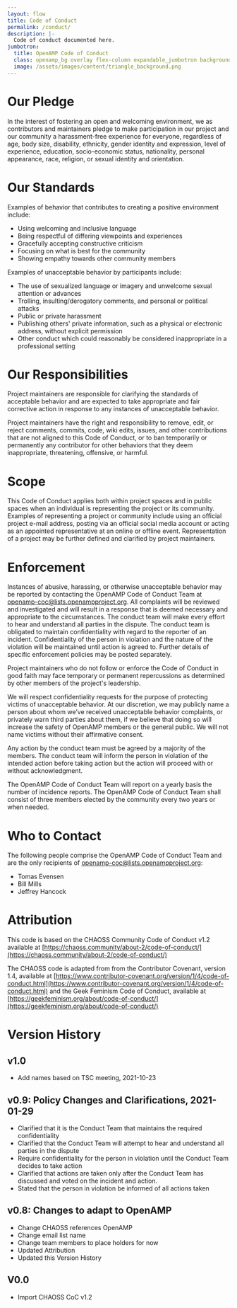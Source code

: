 ```yaml
---
layout: flow
title: Code of Conduct
permalink: /conduct/
description: |-
  Code of conduct documented here.
jumbotron:
  title: OpenAMP Code of Conduct
  class: openamp_bg overlay flex-column expandable_jumbotron background-image
  image: /assets/images/content/triangle_background.png
---
```


# Our Pledge

In the interest of fostering an open and welcoming environment, we as contributors and maintainers pledge to make participation in our project and our community a harassment-free experience for everyone, regardless of age, body size, disability, ethnicity, gender identity and expression, level of experience, education, socio-economic status, nationality, personal appearance, race, religion, or sexual identity and orientation.

# Our Standards

Examples of behavior that contributes to creating a positive environment include:
* Using welcoming and inclusive language
* Being respectful of differing viewpoints and experiences
* Gracefully accepting constructive criticism
* Focusing on what is best for the community
* Showing empathy towards other community members

Examples of unacceptable behavior by participants include:
* The use of sexualized language or imagery and unwelcome sexual attention or advances
* Trolling, insulting/derogatory comments, and personal or political attacks
* Public or private harassment
* Publishing others' private information, such as a physical or electronic address, without explicit permission
* Other conduct which could reasonably be considered inappropriate in a professional setting

# Our Responsibilities

Project maintainers are responsible for clarifying the standards of acceptable behavior and are expected to take appropriate and fair corrective action in response to any instances of unacceptable behavior.

Project maintainers have the right and responsibility to remove, edit, or reject comments, commits, code, wiki edits, issues, and other contributions that are not aligned to this Code of Conduct, or to ban temporarily or permanently any contributor for other behaviors that they deem inappropriate, threatening, offensive, or harmful.

# Scope

This Code of Conduct applies both within project spaces and in public spaces when an individual is representing the project or its community. Examples of representing a project or community include using an official project e-mail address, posting via an official social media account or acting as an appointed representative at an online or offline event. Representation of a project may be further defined and clarified by project maintainers.

# Enforcement

Instances of abusive, harassing, or otherwise unacceptable behavior may be reported by contacting the OpenAMP Code of Conduct Team at [openamp-coc@lists.openampproject.org](mailto:openamp-coc@lists.openampproject.org). All complaints will be reviewed and investigated and will result in a response that is deemed necessary and appropriate to the circumstances. The conduct team will make every effort to hear and understand all parties in the dispute. The conduct team is obligated to maintain confidentiality with regard to the reporter of an incident. Confidentiality of the person in violation and the nature of the violation will be maintained until action is agreed to. Further details of specific enforcement policies may be posted separately.

Project maintainers who do not follow or enforce the Code of Conduct in good faith may face temporary or permanent repercussions as determined by other members of the project's leadership.

We will respect confidentiality requests for the purpose of protecting victims of unacceptable behavior. At our discretion, we may publicly name a person about whom we’ve received unacceptable behavior complaints, or privately warn third parties about them, if we believe that doing so will increase the safety of OpenAMP members or the general public. We will not name victims without their affirmative consent.

Any action by the conduct team must be agreed by a majority of the members.  The conduct team will inform the person in violation of the intended action before taking action but the action will proceed with or without acknowledgment.

The OpenAMP Code of Conduct Team will report on a yearly basis the number of incidence reports. The OpenAMP Code of Conduct Team shall consist of three members elected by the community every two years or when needed.

# Who to Contact

The following people comprise the OpenAMP Code of Conduct Team and are the only recipients of [openamp-coc@lists.openampproject.org](mailto:openamp-coc@lists.openampproject.org):
* Tomas Evensen
* Bill Mills
* Jeffrey Hancock

# Attribution
This code is based on the CHAOSS Community Code of Conduct v1.2 available at [https://chaoss.community/about-2/code-of-conduct/](https://chaoss.community/about-2/code-of-conduct/)

The CHAOSS code is adapted from from the Contributor Covenant, version 1.4, available at [https://www.contributor-covenant.org/version/1/4/code-of-conduct.html](https://www.contributor-covenant.org/version/1/4/code-of-conduct.html) and the Geek Feminism Code of Conduct, available at [https://geekfeminism.org/about/code-of-conduct/](https://geekfeminism.org/about/code-of-conduct/)

# Version History

## v1.0
* Add names based on TSC meeting, 2021-10-23

## v0.9: Policy Changes and Clarifications, 2021-01-29
* Clarified that it is the Conduct Team that maintains the required confidentiality
* Clarified that the Conduct Team will attempt to hear and understand all parties in the dispute
* Require confidentiality for the person in violation until the Conduct Team decides to take action
* Clarified that actions are taken only after the Conduct Team has discussed and voted on the incident and action.
* Stated that the person in violation be informed of all actions taken

## v0.8: Changes to adapt to OpenAMP
* Change CHAOSS references OpenAMP
* Change email list name
* Change team members to place holders for now
* Updated Attribution
* Updated this Version History

## V0.0
* Import CHAOSS CoC v1.2
